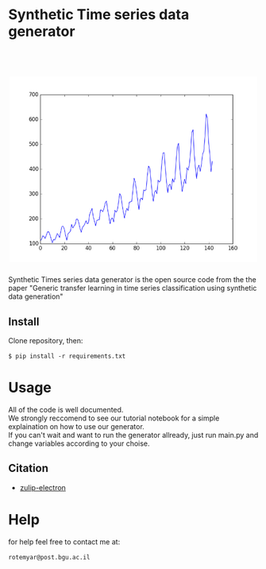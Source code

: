 # Synthetic Time series data generator
<h1 align="center">
  <br>
  <img src="https://github.com/YR234/SyntheticTSDataGenerator/blob/master/pictures/synthetic.png" alt="Synthetic" width="500">
</h1>
Synthetic Times series data generator is the open source code from the the paper "Generic transfer learning in time series classification using synthetic data generation"

## Install
Clone repository, then:
```
$ pip install -r requirements.txt
```
# Usage
All of the code is well documented. </br>
We strongly reccomend to see our tutorial notebook for a simple explaination on how to use our generator.</br>
If you can't wait and want to run the generator allready, just run main.py and change variables according to your choise.

## Citation
- [zulip-electron](https://github.com/zulip/zulip-electron)

# Help
for help feel free to contact me at:
```
rotemyar@post.bgu.ac.il
```
